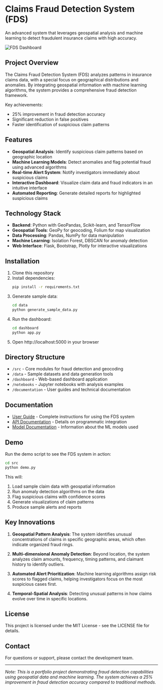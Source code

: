 # Claims Fraud Detection System (FDS)

An advanced system that leverages geospatial analysis and machine learning to detect fraudulent insurance claims with high accuracy.

![FDS Dashboard](images/dashboard-overview.png)

## Project Overview

The Claims Fraud Detection System (FDS) analyzes patterns in insurance claims data, with a special focus on geographical distributions and anomalies. By integrating geospatial information with machine learning algorithms, the system provides a comprehensive fraud detection framework.

Key achievements:
- 25% improvement in fraud detection accuracy
- Significant reduction in false positives
- Faster identification of suspicious claim patterns

## Features

- **Geospatial Analysis**: Identify suspicious claim patterns based on geographic location
- **Machine Learning Models**: Detect anomalies and flag potential fraud using advanced algorithms
- **Real-time Alert System**: Notify investigators immediately about suspicious claims
- **Interactive Dashboard**: Visualize claim data and fraud indicators in an intuitive interface
- **Automated Reporting**: Generate detailed reports for highlighted suspicious claims

## Technology Stack

- **Backend**: Python with GeoPandas, Scikit-learn, and TensorFlow
- **Geospatial Tools**: GeoPy for geocoding, Folium for map visualization
- **Data Processing**: Pandas, NumPy for data manipulation
- **Machine Learning**: Isolation Forest, DBSCAN for anomaly detection
- **Web Interface**: Flask, Bootstrap, Plotly for interactive visualizations

## Installation

1. Clone this repository
2. Install dependencies:
   ```bash
   pip install -r requirements.txt
   ```
3. Generate sample data:
   ```bash
   cd data
   python generate_sample_data.py
   ```
4. Run the dashboard:
   ```bash
   cd dashboard
   python app.py
   ```
5. Open http://localhost:5000 in your browser

## Directory Structure

- `/src` - Core modules for fraud detection and geocoding
- `/data` - Sample datasets and data generation tools
- `/dashboard` - Web-based dashboard application
- `/notebooks` - Jupyter notebooks with analysis examples
- `/documentation` - User guides and technical documentation

## Documentation

- [User Guide](documentation/USER_GUIDE.md) - Complete instructions for using the FDS system
- [API Documentation](documentation/API.md) - Details on programmatic integration
- [Model Documentation](documentation/MODELS.md) - Information about the ML models used

## Demo

Run the demo script to see the FDS system in action:

```bash
cd src
python demo.py
```

This will:
1. Load sample claim data with geospatial information
2. Run anomaly detection algorithms on the data
3. Flag suspicious claims with confidence scores
4. Generate visualizations of claim patterns
5. Produce sample alerts and reports

## Key Innovations

1. **Geospatial Pattern Analysis**: The system identifies unusual concentrations of claims in specific geographic areas, which often indicate organized fraud rings.

2. **Multi-dimensional Anomaly Detection**: Beyond location, the system analyzes claim amounts, frequency, timing patterns, and claimant history to identify outliers.

3. **Automated Alert Prioritization**: Machine learning algorithms assign risk scores to flagged claims, helping investigators focus on the most suspicious cases first.

4. **Temporal-Spatial Analysis**: Detecting unusual patterns in how claims evolve over time in specific locations.

## License

This project is licensed under the MIT License - see the LICENSE file for details.

## Contact

For questions or support, please contact the development team.

---

*Note: This is a portfolio project demonstrating fraud detection capabilities using geospatial data and machine learning. The system achieves a 25% improvement in fraud detection accuracy compared to traditional methods.* 